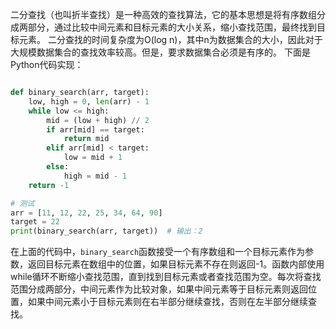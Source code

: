 二分查找（也叫折半查找）是一种高效的查找算法，它的基本思想是将有序数组分成两部分，通过比较中间元素和目标元素的大小关系，缩小查找范围，最终找到目标元素。 二分查找的时间复杂度为O(log n)，其中n为数据集合的大小，因此对于大规模数据集合的查找效率较高。但是，要求数据集合必须是有序的。 下面是Python代码实现：

```python

def binary_search(arr, target):
    low, high = 0, len(arr) - 1
    while low <= high:
        mid = (low + high) // 2
        if arr[mid] == target:
            return mid
        elif arr[mid] < target:
            low = mid + 1
        else:
            high = mid - 1
    return -1

# 测试
arr = [11, 12, 22, 25, 34, 64, 90]
target = 22
print(binary_search(arr, target))  # 输出：2
```

在上面的代码中，`binary_search`函数接受一个有序数组和一个目标元素作为参数，返回目标元素在数组中的位置，如果目标元素不存在则返回-1。函数内部使用while循环不断缩小查找范围，直到找到目标元素或者查找范围为空。每次将查找范围分成两部分，中间元素作为比较对象，如果中间元素等于目标元素则返回位置，如果中间元素小于目标元素则在右半部分继续查找，否则在左半部分继续查找。